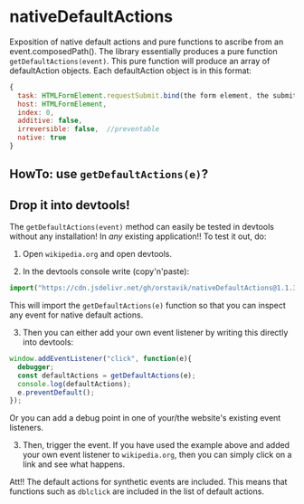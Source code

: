 # nativeDefaultActions

Exposition of native default actions and pure functions to ascribe from an event.composedPath(). The library essentially produces a pure function `getDefaultActions(event)`. This pure function will produce an array of defaultAction objects. Each defaultAction object is in this format:

```javascript
{
  task: HTMLFormElement.requestSubmit.bind(the form element, the submitter),
  host: HTMLFormElement,
  index: 0,
  additive: false,
  irreversible: false,  //preventable
  native: true
}
``` 

## HowTo: use `getDefaultActions(e)`?

## Drop it into devtools!

The `getDefaultActions(event)` method can easily be tested in devtools without any installation! 
In *any* existing application!! To test it out, do:

1. Open `wikipedia.org` and open devtools.
 
2. In the devtools console write (copy'n'paste):

```javascript
import("https://cdn.jsdelivr.net/gh/orstavik/nativeDefaultActions@1.1.3/src/getNativeDefaultActions.js").then(m => window.getDefaultActions = m.getDefaultActions);
```

This will import the `getDefaultActions(e)` function so that you can inspect any event for native default actions.

3. Then you can either add your own event listener by writing this directly into devtools: 
```javascript
window.addEventListener("click", function(e){
  debugger;
  const defaultActions = getDefaultActions(e);
  console.log(defaultActions); 
  e.preventDefault();
});
```

Or you can add a debug point in one of your/the website's existing event listeners.
  
3. Then, trigger the event. If you have used the example above and added your own event listener to `wikipedia.org`, 
then you can simply click on a link and see what happens.

Att!! The default actions for synthetic events are included. 
This means that functions such as `dblclick` are included in the list of default actions.  